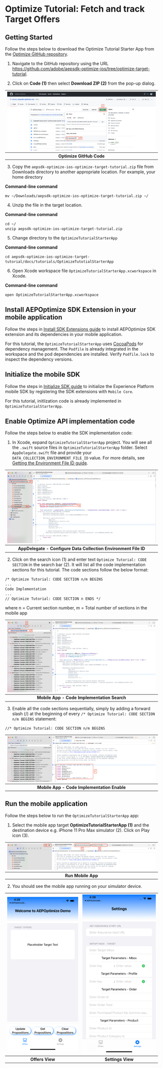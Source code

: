 # Optimize Tutorial: Fetch and track Target Offers

## Getting Started

Follow the steps below to download the Optimize Tutorial Starter App from the [Optimize GitHub repository](https://github.com/adobe/aepsdk-optimize-ios).

1. Navigate to the GitHub repository using the URL https://github.com/adobe/aepsdk-optimize-ios/tree/optimize-target-tutorial.

2. Click on **Code (1)** then select **Download ZIP (2)** from the pop-up dialog.

| ![Optimize Extension Code](../../assets/optimize-github-code.png?raw=true) |
| :---: |
| **Optimize GitHub Code** |

3. Copy the `aepsdk-optimize-ios-optimize-target-tutorial.zip` file from Downloads directory to another appropriate location. For example, your home directory

**Command-line command**
```text
mv ~/Downloads/aepsdk-optimize-ios-optimize-target-tutorial.zip ~/
```

4. Unzip the file in the target location.

**Command-line command**
```text
cd ~/
unzip aepsdk-optimize-ios-optimize-target-tutorial.zip
```

5. Change directory to the `OptimizeTutorialStarterApp`

**Command-line command**
```text
cd aepsdk-optimize-ios-optimize-target-tutorial/docs/tutorials/OptimizeTutotialStarterApp
```

6. Open Xcode workspace file `OptimizeTutorialStarterApp.xcworkspace` in Xcode.

**Command-line command**
```text
open OptimizeTutorialStarterApp.xcworkspace
```

## Install AEPOptimize SDK Extension in your mobile application

Follow the steps in [Install SDK Extensions guide](https://opensource.adobe.com/aepsdk-optimize-ios/#/tutorials/mobile-app/install-sdk-extensions) to install AEPOptimize SDK extension and its dependencies in your mobile application.

For this tutorial, the `OptimizeTutorialStarterApp` uses [CocoaPods](https://guides.cocoapods.org/using/getting-started.html) for dependency management. The `Podfile` is already integrated in the workspace and the pod dependencies are installed. Verify `Podfile.lock` to inspect the dependency versions.

## Initialize the mobile SDK

Follow the steps in [Initialize SDK guide](https://opensource.adobe.com/aepsdk-optimize-ios/#/tutorials/mobile-app/init-sdk) to initialize the Experience Platform mobile SDK by registering the SDK extensions with `Mobile Core`.

For this tutorial, initlization code is already implemented in `OptimizeTutorialStarterApp`.

## Enable Optimize API implementation code

Follow the steps below to enable the SDK implementation code:

1. In Xcode, expand `OptimizeTutorialStarterApp` project. You will see all the `.swift` source files in `OptimizeTutorialStarterApp` folder. Select `AppDelegate.swift` file and provide your `DATA_COLLECTION_ENVIRONMENT_FILE_ID` value. For more details, see [Getting the Environment File ID guide](https://opensource.adobe.com/aepsdk-optimize-ios/#/tutorials/setup/create-tag-property?id=getting-the-environment-file-id).

| ![AppDelegate - Configure Data Collection Environment File ID](../../assets/mobile-app-appdelegate.png?raw=true) |
| :---: |
| **AppDelegate - Configure Data Collection Environment File ID** |

2. Click on the search icon (1) and enter text `Optimize Tutorial: CODE SECTION` in the search bar (2). It will list all the code implementation sections for this tutorial. The code sections follow the below format:

```text
/* Optimize Tutorial: CODE SECTION n/m BEGINS
...
Code Implementation
...
// Optimize Tutorial: CODE SECTION n ENDS */
```
where n = Current section number, m = Total number of sections in the mobile app

| ![Mobile App - Code Implementation Search](../../assets/mobile-app-code-section-search.png?raw=true) |
| :---: |
| **Mobile App - Code Implementation Search** |


3. Enable all the code sections sequentially, simply by adding a forward slash (/) at the beginning of every `/* Optimize Tutorial: CODE SECTION n/m BEGINS` statement:

```text
//* Optimize Tutorial: CODE SECTION n/m BEGINS
```

| ![Mobile App - Code Implementation Enable](../../assets/mobile-app-code-section-enable.png?raw=true) |
| :---: |
| **Mobile App - Code Implementation Enable** |

## Run the mobile application

Follow the steps below to run the `OptimizeTutorialStarterApp` app:

1. Select the mobile app target **OptimizeTutorialStarterApp (1)** and the destination device e.g. iPhone 11 Pro Max simulator (2). Click on Play icon (3).

| ![Run Mobile App](../../assets/mobile-app-run.png?raw=true) |
| :---: |
| **Run Mobile App** |

2. You should see the mobile app running on your simulator device.

|![Offers View](../../assets/mobile-app-offers-view.png?raw=true) | ![Settings View](../../assets/mobile-app-settings-view.png?raw=true) |
| :---------: | :------------: |
| **Offers View** |  **Settings View** |